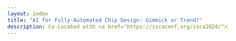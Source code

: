 ```yaml
---
layout: index
title: "AI for Fully-Automated Chip Design: Gimmick or Trend?"
description: Co-Located with <a href="https://iscaconf.org/isca2024/">ISCA 2024</a>
---
```

